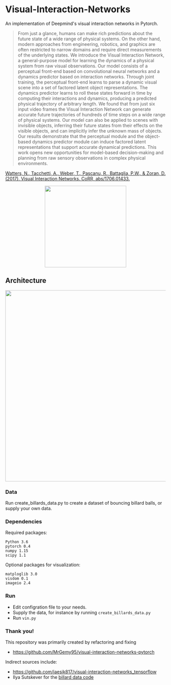 # Visual-Interaction-Networks
An implementation of Deepmind's visual interaction networks in Pytorch.

> From just a glance, humans can make rich predictions about the future state of a wide range of physical systems. On the other hand, modern approaches from engineering, robotics, and graphics are often restricted to narrow domains and require direct measurements of the underlying states. We introduce the Visual Interaction Network, a general-purpose model for learning the dynamics of a physical system from raw visual observations. Our model consists of a perceptual front-end based on convolutional neural networks and a dynamics predictor based on interaction networks. Through joint training, the perceptual front-end learns to parse a dynamic visual scene into a set of factored latent object representations. The dynamics predictor learns to roll these states forward in time by computing their interactions and dynamics, producing a predicted physical trajectory of arbitrary length. We found that from just six input video frames the Visual Interaction Network can generate accurate future trajectories of hundreds of time steps on a wide range of physical systems. Our model can also be applied to scenes with invisible objects, inferring their future states from their effects on the visible objects, and can implicitly infer the unknown mass of objects. Our results demonstrate that the perceptual module and the object-based dynamics predictor module can induce factored latent representations that support accurate dynamical predictions. This work opens new opportunities for model-based decision-making and planning from raw sensory observations in complex physical environments. 

[Watters, N., Tacchetti, A., Weber, T., Pascanu, R., Battaglia, P.W., & Zoran, D. (2017). Visual Interaction Networks. CoRR, abs/1706.01433.](https://arxiv.org/abs/1706.01433)
<div align="center">

<img align="center" hight="512" width="256" src="https://github.com/stelzner/Visual-Interaction-Networks/blob/master/figures/VIN-example.gif?raw=true">
</div>


## Architecture
<div align="center">
<img hight="600" width="600" src="https://github.com/stelzner/Visual-Interaction-Networks/blob/master/figures/2.png?raw=true">
</div>


### Data
Run create_billards_data.py to create a dataset of bouncing billard balls, or supply your own data.

### Dependencies
Required packages:
``` 
Python 3.6
pytorch 0.4
numpy 1.15
scipy 1.1
```

Optional packages for visualization:
```
matploglib 3.0
visdom 0.1
imageio 2.4
```

### Run
- Edit configration file to your needs.
- Supply the data, for instance by running `create_billards_data.py`
- Run `vin.py`

### Thank you!
This repository was primarily created by refactoring and fixing
* https://github.com/MrGemy95/visual-interaction-networks-pytorch

Indirect sources include:
* https://github.com/jaesik817/visual-interaction-networks_tensorflow
* Ilya Sutskever for the [billard data code](http://www.cs.utoronto.ca/~ilya/code/2008/RTRBM.tar)



